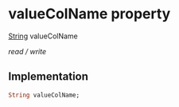 


# valueColName property






[String](https://api.flutter.dev/flutter/dart-core/String-class.html) valueColName
  
_read / write_






## Implementation

```dart
String valueColName;


```







